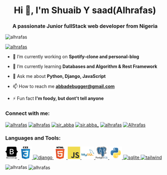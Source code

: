 <h1 align="center">Hi 👋, I'm Shuaib Y saad(Alhrafas)</h1>
<h3 align="center">A passionate Junior fullStack web developer from Nigeria</h3>

<p align="left"> <img src="https://komarev.com/ghpvc/?username=alhrafas&label=Profile%20views&color=0e75b6&style=flat" alt="alhrafas" /> </p>

<p align="left"> <a href="https://github.com/ryo-ma/github-profile-trophy"><img src="https://github-profile-trophy.vercel.app/?username=alhrafas" alt="alhrafas" /></a> </p>

- 🔭 I’m currently working on **Spotify-clone and personal-blog**

- 🌱 I’m currently learning **Databases and Algorithm & Rest Framework**

- 💬 Ask me about **Python, Django, JavaScript**

- 📫 How to reach me **abbadebugger@gmail.com**

- ⚡ Fun fact **I'm foody, but dont't tell anyone**

<h3 align="left">Connect with me:</h3>
<p align="left">
<a href="https://twitter.com/alhrafas" target="blank"><img align="center" src="https://raw.githubusercontent.com/rahuldkjain/github-profile-readme-generator/master/src/images/icons/Social/twitter.svg" alt="alhrafas" height="30" width="40" /></a>
<a href="https://linkedin.com/in/alhrafas" target="blank"><img align="center" src="https://raw.githubusercontent.com/rahuldkjain/github-profile-readme-generator/master/src/images/icons/Social/linked-in-alt.svg" alt="alhrafas" height="30" width="40" /></a>
<a href="https://fb.com/sir_abba" target="blank"><img align="center" src="https://raw.githubusercontent.com/rahuldkjain/github-profile-readme-generator/master/src/images/icons/Social/facebook.svg" alt="sir_abba" height="30" width="40" /></a>
<a href="https://instagram.com/sir.abba_" target="blank"><img align="center" src="https://raw.githubusercontent.com/rahuldkjain/github-profile-readme-generator/master/src/images/icons/Social/instagram.svg" alt="sir.abba_" height="30" width="40" /></a>
<a href="https://www.leetcode.com/alhrafas" target="blank"><img align="center" src="https://raw.githubusercontent.com/rahuldkjain/github-profile-readme-generator/master/src/images/icons/Social/leet-code.svg" alt="alhrafas" height="30" width="40" /></a>
<a href="https://discord.gg/Alhrafas" target="blank"><img align="center" src="https://raw.githubusercontent.com/rahuldkjain/github-profile-readme-generator/master/src/images/icons/Social/discord.svg" alt="Alhrafas" height="30" width="40" /></a>
</p>

<h3 align="left">Languages and Tools:</h3>
<p align="left"> <a href="https://getbootstrap.com" target="_blank" rel="noreferrer"> <img src="https://raw.githubusercontent.com/devicons/devicon/master/icons/bootstrap/bootstrap-plain-wordmark.svg" alt="bootstrap" width="40" height="40"/> </a> <a href="https://www.w3schools.com/css/" target="_blank" rel="noreferrer"> <img src="https://raw.githubusercontent.com/devicons/devicon/master/icons/css3/css3-original-wordmark.svg" alt="css3" width="40" height="40"/> </a> <a href="https://www.djangoproject.com/" target="_blank" rel="noreferrer"> <img src="https://cdn.worldvectorlogo.com/logos/django.svg" alt="django" width="40" height="40"/> </a> <a href="https://www.w3.org/html/" target="_blank" rel="noreferrer"> <img src="https://raw.githubusercontent.com/devicons/devicon/master/icons/html5/html5-original-wordmark.svg" alt="html5" width="40" height="40"/> </a> <a href="https://developer.mozilla.org/en-US/docs/Web/JavaScript" target="_blank" rel="noreferrer"> <img src="https://raw.githubusercontent.com/devicons/devicon/master/icons/javascript/javascript-original.svg" alt="javascript" width="40" height="40"/> </a> <a href="https://www.mysql.com/" target="_blank" rel="noreferrer"> <img src="https://raw.githubusercontent.com/devicons/devicon/master/icons/mysql/mysql-original-wordmark.svg" alt="mysql" width="40" height="40"/> </a> <a href="https://www.postgresql.org" target="_blank" rel="noreferrer"> <img src="https://raw.githubusercontent.com/devicons/devicon/master/icons/postgresql/postgresql-original-wordmark.svg" alt="postgresql" width="40" height="40"/> </a> <a href="https://www.python.org" target="_blank" rel="noreferrer"> <img src="https://raw.githubusercontent.com/devicons/devicon/master/icons/python/python-original.svg" alt="python" width="40" height="40"/> </a> <a href="https://www.sqlite.org/" target="_blank" rel="noreferrer"> <img src="https://www.vectorlogo.zone/logos/sqlite/sqlite-icon.svg" alt="sqlite" width="40" height="40"/> </a> <a href="https://tailwindcss.com/" target="_blank" rel="noreferrer"> <img src="https://www.vectorlogo.zone/logos/tailwindcss/tailwindcss-icon.svg" alt="tailwind" width="40" height="40"/> </a> </p>

<p><img align="left" src="https://github-readme-stats.vercel.app/api/top-langs?username=alhrafas&show_icons=true&locale=en&layout=compact" alt="alhrafas" /></p>

<p>&nbsp;<img align="center" src="https://github-readme-stats.vercel.app/api?username=alhrafas&show_icons=true&locale=en" alt="alhrafas" /></p>
